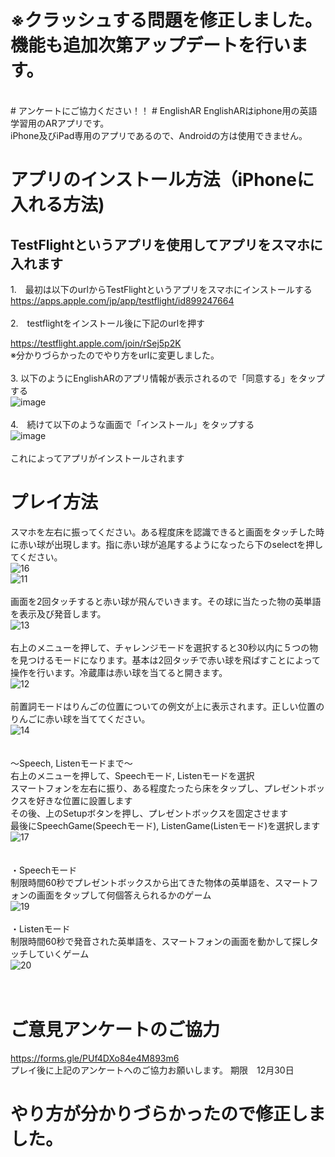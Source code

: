 # ※クラッシュする問題を修正しました。機能も追加次第アップデートを行います。
<br>
# アンケートにご協力ください！！
# EnglishAR
EnglishARはiphone用の英語学習用のARアプリです。<br>
iPhone及びiPad専用のアプリであるので、Androidの方は使用できません。<br>

# アプリのインストール方法（iPhoneに入れる方法)
## TestFlightというアプリを使用してアプリをスマホに入れます
1.　最初は以下のurlからTestFlightというアプリをスマホにインストールする<br>
https://apps.apple.com/jp/app/testflight/id899247664<br><br>
2.　testflightをインストール後に下記のurlを押す<br>

https://testflight.apple.com/join/rSej5p2K
<br>
※分かりづらかったのでやり方をurlに変更しました。
<br><br>
3. 以下のようにEnglishARのアプリ情報が表示されるので「同意する」をタップする<br>
![image](https://user-images.githubusercontent.com/69417078/140259174-18b4764b-b4bb-4979-88a8-d4d2bcf980d7.png)
<br><br>
4.　続けて以下のような画面で「インストール」をタップする<br>
![image](https://user-images.githubusercontent.com/69417078/140259219-a83c183b-c635-411e-9dcb-65ea1b31ab50.png)
<br><br>
これによってアプリがインストールされます
# プレイ方法
スマホを左右に振ってください。ある程度床を認識できると画面をタッチした時に赤い球が出現します。指に赤い球が追尾するようになったら下のselectを押してください。<br>
![16](https://user-images.githubusercontent.com/69417078/140612497-d416dd0c-5033-4a24-b140-ae34936b8512.gif)<br>
![11](https://user-images.githubusercontent.com/69417078/140611659-30fc539f-46ee-4e7e-aa61-b7ec48e3c3f4.gif)<br><br>
画面を2回タッチすると赤い球が飛んでいきます。その球に当たった物の英単語を表示及び発音します。<br>
![13](https://user-images.githubusercontent.com/69417078/140611676-18bae3e8-4aa9-4409-8f5c-45d44ed1964f.gif)
<br><br>
右上のメニューを押して、チャレンジモードを選択すると30秒以内に５つの物を見つけるモードになります。基本は2回タッチで赤い球を飛ばすことによって操作を行います。冷蔵庫は赤い球を当てると開きます。<br>
![12](https://user-images.githubusercontent.com/69417078/140611685-bdaa1088-fa47-4787-8c74-cdffe81fe50c.gif)
<br><br>
前置詞モードはりんごの位置についての例文が上に表示されます。正しい位置のりんごに赤い球を当ててください。<br>
![14](https://user-images.githubusercontent.com/69417078/140611694-841795db-c8a3-4f25-a579-d1830eea7d9b.gif)
<br><br>
<br>
〜Speech, Listenモードまで〜<br>
右上のメニューを押して、Speechモード, Listenモードを選択<br>
スマートフォンを左右に振り、ある程度たったら床をタップし、プレゼントボックスを好きな位置に設置します<br>
その後、上のSetupボタンを押し、プレゼントボックスを固定させます<br>
最後にSpeechGame(Speechモード), ListenGame(Listenモード)を選択します<br>
![17](https://media.giphy.com/media/zfJdURnXHidRyRA6za/giphy.gif)
<br>
<br>
<br>
・Speechモード<br>
制限時間60秒でプレゼントボックスから出てきた物体の英単語を、スマートフォンの画面をタップして何個答えられるかのゲーム<br>
![19](https://media.giphy.com/media/2sQNmvx4XYkyzclsyM/giphy.gif)
<br><br>
・Listenモード<br>
制限時間60秒で発音された英単語を、スマートフォンの画面を動かして探しタッチしていくゲーム<br>
![20](https://media.giphy.com/media/nQZm2AdJEDVN3dBig4/giphy.gif)
<br>
<br>
<br>
# ご意見アンケートのご協力
https://forms.gle/PUf4DXo84e4M893m6<br>
プレイ後に上記のアンケートへのご協力お願いします。
期限　12月30日

# やり方が分かりづらかったので修正しました。
